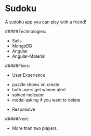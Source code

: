 # Sudoku

A sudoku app you can play with a friend!


#####Technologies:

- Sails
- MongoDB
- Angular
- Angular-Material


#####Fixes:

- User Experience
+ puzzle shows on create
+ both users get winner alert
+ solved indicator
+ modal asking if you want to delete
- Responsive

#####Next:
- More than two players.

